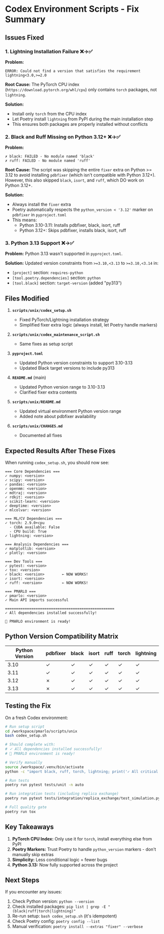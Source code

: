 # Codex Environment Scripts - Fix Summary

## Issues Fixed

### 1. Lightning Installation Failure ❌→✅
**Problem:**
```
ERROR: Could not find a version that satisfies the requirement lightning<3.0,>=2.0
```

**Root Cause:**
The PyTorch CPU index (`https://download.pytorch.org/whl/cpu`) only contains `torch` packages, not `lightning`.

**Solution:**
- Install only `torch` from the CPU index
- Let Poetry install `lightning` from PyPI during the main installation step
- This ensures both packages are properly installed without conflicts

### 2. Black and Ruff Missing on Python 3.12+ ❌→✅
**Problem:**
```
✗ black: FAILED - No module named 'black'
✗ ruff: FAILED - No module named 'ruff'
```

**Root Cause:**
The script was skipping the entire `fixer` extra on Python >= 3.12 to avoid installing `pdbfixer` (which isn't compatible with Python 3.12+). However, this also skipped `black`, `isort`, and `ruff`, which DO work on Python 3.12+.

**Solution:**
- Always install the `fixer` extra
- Poetry automatically respects the `python_version < '3.12'` marker on `pdbfixer` in `pyproject.toml`
- This means:
  - Python 3.10-3.11: Installs pdbfixer, black, isort, ruff
  - Python 3.12+: Skips pdbfixer, installs black, isort, ruff

### 3. Python 3.13 Support ❌→✅
**Problem:**
Python 3.13 wasn't supported in `pyproject.toml`.

**Solution:**
Updated version constraints from `>=3.10,<3.13` to `>=3.10,<3.14` in:
- `[project]` section: `requires-python`
- `[tool.poetry.dependencies]` section: `python`
- `[tool.black]` section: `target-version` (added "py313")

## Files Modified

1. **`scripts/unix/codex_setup.sh`**
   - Fixed PyTorch/Lightning installation strategy
   - Simplified fixer extra logic (always install, let Poetry handle markers)

2. **`scripts/unix/codex_maintenance_script.sh`**
   - Same fixes as setup script

3. **`pyproject.toml`**
   - Updated Python version constraints to support 3.10-3.13
   - Updated Black target versions to include py313

4. **`README.md`** (main)
   - Updated Python version range to 3.10-3.13
   - Clarified fixer extra contents

5. **`scripts/unix/README.md`**
   - Updated virtual environment Python version range
   - Added note about pdbfixer availability

6. **`scripts/unix/CHANGES.md`**
   - Documented all fixes

## Expected Results After These Fixes

When running `codex_setup.sh`, you should now see:

```
=== Core Dependencies ===
✓ numpy: <version>
✓ scipy: <version>
✓ pandas: <version>
✓ openmm: <version>
✓ mdtraj: <version>
✓ rdkit: <version>
✓ scikit-learn: <version>
✓ deeptime: <version>
✓ mlcolvar: <version>

=== ML/CV Dependencies ===
✓ torch: 2.9.0+cpu
  - CUDA available: False
  - CPU build: True
✓ lightning: <version>

=== Analysis Dependencies ===
✓ matplotlib: <version>
✓ plotly: <version>

=== Dev Tools ===
✓ pytest: <version>
✓ tox: <version>
✓ black: <version>        ← NOW WORKS!
✓ isort: <version>
✓ ruff: <version>         ← NOW WORKS!

=== PMARLO ===
✓ pmarlo: <version>
✓ Main API imports successful

==================================================
✓ All dependencies installed successfully!

🎉 PMARLO environment is ready!
```

## Python Version Compatibility Matrix

| Python Version | pdbfixer | black | isort | ruff | torch | lightning |
|---------------|----------|-------|-------|------|-------|-----------|
| 3.10          | ✓        | ✓     | ✓     | ✓    | ✓     | ✓         |
| 3.11          | ✓        | ✓     | ✓     | ✓    | ✓     | ✓         |
| 3.12          | ✗        | ✓     | ✓     | ✓    | ✓     | ✓         |
| 3.13          | ✗        | ✓     | ✓     | ✓    | ✓     | ✓         |

## Testing the Fix

On a fresh Codex environment:

```bash
# Run setup script
cd /workspace/pmarlo/scripts/unix
bash codex_setup.sh

# Should complete with:
# ✓ All dependencies installed successfully!
# 🎉 PMARLO environment is ready!

# Verify manually
source /workspace/.venv/bin/activate
python -c "import black, ruff, torch, lightning; print('✓ All critical imports work!')"

# Run tests
poetry run pytest tests/unit -n auto

# Run integration tests (including replica exchange)
poetry run pytest tests/integration/replica_exchange/test_simulation.py

# Full quality gate
poetry run tox
```

## Key Takeaways

1. **PyTorch CPU Index:** Only use it for `torch`, install everything else from PyPI
2. **Poetry Markers:** Trust Poetry to handle `python_version` markers - don't manually skip extras
3. **Simplicity:** Less conditional logic = fewer bugs
4. **Python 3.13:** Now fully supported across the project

## Next Steps

If you encounter any issues:

1. Check Python version: `python --version`
2. Check installed packages: `pip list | grep -E "(black|ruff|torch|lightning)"`
3. Re-run setup: `bash codex_setup.sh` (it's idempotent)
4. Check Poetry config: `poetry config --list`
5. Manual verification: `poetry install --extras "fixer" --verbose`
